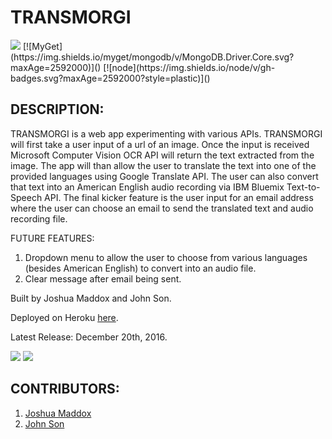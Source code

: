 # TRANSMORGI

<img src="https://camo.githubusercontent.com/1c5c800fbdabc79cfaca8c90dd47022a5b5c7486/68747470733a2f2f696d672e736869656c64732e696f2f62616467652f636f64652532307374796c652d616972626e622d627269676874677265656e2e7376673f7374796c653d666c61742d737175617265" />
[![MyGet](https://img.shields.io/myget/mongodb/v/MongoDB.Driver.Core.svg?maxAge=2592000)]()
[![node](https://img.shields.io/node/v/gh-badges.svg?maxAge=2592000?style=plastic)]()

## DESCRIPTION:
TRANSMORGI is a web app experimenting with various APIs. TRANSMORGI will first take a user input of a url of an image. Once the input is received Microsoft Computer Vision OCR API will return the text extracted from the image. The app will than allow the user to translate the text into one of the provided languages using Google Translate API. The user can also convert that text into an American English audio recording via IBM Bluemix Text-to-Speech API. The final kicker feature is the user input for an email address where the user can choose an email to send the translated text and audio recording file.

FUTURE FEATURES:
1. Dropdown menu to allow the user to choose from various languages (besides American English) to convert into an audio file.
2. Clear message after email being sent.

Built by Joshua Maddox and John Son.

Deployed on Heroku [here](http://transmorgi.herokuapp.com/).

Latest Release: December 20th, 2016.

<img src="http://i.imgur.com/MGHq9Ne.jpg" />
<img src="http://i.imgur.com/vwDFOzy.jpg" />

## CONTRIBUTORS:
  1. [Joshua Maddox](https://github.com/JoshuaMaddox)
  2. [John Son](https://github.com/Nemsae)

